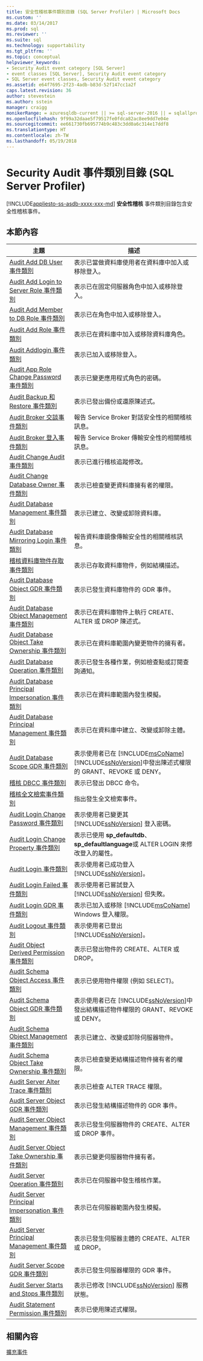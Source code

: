 ```yaml
---
title: 安全性稽核事件類別目錄 (SQL Server Profiler) | Microsoft Docs
ms.custom: ''
ms.date: 03/14/2017
ms.prod: sql
ms.reviewer: ''
ms.suite: sql
ms.technology: supportability
ms.tgt_pltfrm: ''
ms.topic: conceptual
helpviewer_keywords:
- Security Audit event category [SQL Server]
- event classes [SQL Server], Security Audit event category
- SQL Server event classes, Security Audit event category
ms.assetid: e64f7695-2f23-4adb-b83d-52f147cc1a2f
caps.latest.revision: 36
author: stevestein
ms.author: sstein
manager: craigg
monikerRange: = azuresqldb-current || >= sql-server-2016 || = sqlallproducts-allversions
ms.openlocfilehash: 9f99a32daae5f79517fe0fdca82ac8ee9dd7e04e
ms.sourcegitcommit: ee661730fb695774b9c483c3dd0a6c314e17ddf8
ms.translationtype: HT
ms.contentlocale: zh-TW
ms.lasthandoff: 05/19/2018
---
```

# <a name="security-audit-event-category-sql-server-profiler"></a>Security Audit 事件類別目錄 (SQL Server Profiler)
[!INCLUDE[appliesto-ss-asdb-xxxx-xxx-md](../../includes/appliesto-ss-asdb-xxxx-xxx-md.md)]
  **安全性稽核** 事件類別目錄包含安全性稽核事件。  
  
## <a name="in-this-section"></a>本節內容  
  
|主題|描述|  
|-----------|-----------------|  
|[Audit Add DB User 事件類別](../../relational-databases/event-classes/audit-add-db-user-event-class.md)|表示已當做資料庫使用者在資料庫中加入或移除登入。|  
|[Audit Add Login to Server Role 事件類別](../../relational-databases/event-classes/audit-add-login-to-server-role-event-class.md)|表示已在固定伺服器角色中加入或移除登入。|  
|[Audit Add Member to DB Role 事件類別](../../relational-databases/event-classes/audit-add-member-to-db-role-event-class.md)|表示已在角色中加入或移除登入。|  
|[Audit Add Role 事件類別](../../relational-databases/event-classes/audit-add-role-event-class.md)|表示已在資料庫中加入或移除資料庫角色。|  
|[Audit Addlogin 事件類別](../../relational-databases/event-classes/audit-addlogin-event-class.md)|表示已加入或移除登入。|  
|[Audit App Role Change Password 事件類別](../../relational-databases/event-classes/audit-app-role-change-password-event-class.md)|表示已變更應用程式角色的密碼。|  
|[Audit Backup 和 Restore 事件類別](../../relational-databases/event-classes/audit-backup-and-restore-event-class.md)|表示已發出備份或還原陳述式。|  
|[Audit Broker 交談事件類別](../../relational-databases/event-classes/audit-broker-conversation-event-class.md)|報告 Service Broker 對話安全性的相關稽核訊息。|  
|[Audit Broker 登入事件類別](../../relational-databases/event-classes/audit-broker-login-event-class.md)|報告 Service Broker 傳輸安全性的相關稽核訊息。|  
|[Audit Change Audit 事件類別](../../relational-databases/event-classes/audit-change-audit-event-class.md)|表示已進行稽核追蹤修改。|  
|[Audit Change Database Owner 事件類別](../../relational-databases/event-classes/audit-change-database-owner-event-class.md)|表示已檢查變更資料庫擁有者的權限。|  
|[Audit Database Management 事件類別](../../relational-databases/event-classes/audit-database-management-event-class.md)|表示已建立、改變或卸除資料庫。|  
|[Audit Database Mirroring Login 事件類別](../../relational-databases/event-classes/audit-database-mirroring-login-event-class.md)|報告資料庫鏡像傳輸安全性的相關稽核訊息。|  
|[稽核資料庫物件存取事件類別](../../relational-databases/event-classes/audit-database-object-access-event-class.md)|表示已存取資料庫物件，例如結構描述。|  
|[Audit Database Object GDR 事件類別](../../relational-databases/event-classes/audit-database-object-gdr-event-class.md)|表示已發生資料庫物件的 GDR 事件。|  
|[Audit Database Object Management 事件類別](../../relational-databases/event-classes/audit-database-object-management-event-class.md)|表示已在資料庫物件上執行 CREATE、ALTER 或 DROP 陳述式。|  
|[Audit Database Object Take Ownership 事件類別](../../relational-databases/event-classes/audit-database-object-take-ownership-event-class.md)|表示已在資料庫範圍內變更物件的擁有者。|  
|[Audit Database Operation 事件類別](../../relational-databases/event-classes/audit-database-operation-event-class.md)|表示已發生各種作業，例如檢查點或訂閱查詢通知。|  
|[Audit Database Principal Impersonation 事件類別](../../relational-databases/event-classes/audit-database-principal-impersonation-event-class.md)|表示已在資料庫範圍內發生模擬。|  
|[Audit Database Principal Management 事件類別](../../relational-databases/event-classes/audit-database-principal-management-event-class.md)|表示已在資料庫中建立、改變或卸除主體。|  
|[Audit Database Scope GDR 事件類別](../../relational-databases/event-classes/audit-database-scope-gdr-event-class.md)|表示使用者已在 [!INCLUDE[msCoName](../../includes/msconame-md.md)] [!INCLUDE[ssNoVersion](../../includes/ssnoversion-md.md)]中發出陳述式權限的 GRANT、REVOKE 或 DENY。|  
|[稽核 DBCC 事件類別](../../relational-databases/event-classes/audit-dbcc-event-class.md)|表示已發出 DBCC 命令。|  
|[稽核全文檢索事件類別](../../relational-databases/event-classes/audit-fulltext-event-class.md)|指出發生全文檢索事件。|  
|[Audit Login Change Password 事件類別](../../relational-databases/event-classes/audit-login-change-password-event-class.md)|表示使用者已變更其 [!INCLUDE[ssNoVersion](../../includes/ssnoversion-md.md)] 登入密碼。|  
|[Audit Login Change Property 事件類別](../../relational-databases/event-classes/audit-login-change-property-event-class.md)|表示已使用 **sp_defaultdb**、 **sp_defaultlanguage**或 ALTER LOGIN 來修改登入的屬性。|  
|[Audit Login 事件類別](../../relational-databases/event-classes/audit-login-event-class.md)|表示使用者已成功登入 [!INCLUDE[ssNoVersion](../../includes/ssnoversion-md.md)]。|  
|[Audit Login Failed 事件類別](../../relational-databases/event-classes/audit-login-failed-event-class.md)|表示使用者已嘗試登入 [!INCLUDE[ssNoVersion](../../includes/ssnoversion-md.md)] 但失敗。|  
|[Audit Login GDR 事件類別](../../relational-databases/event-classes/audit-login-gdr-event-class.md)|表示已加入或移除 [!INCLUDE[msCoName](../../includes/msconame-md.md)] Windows 登入權限。|  
|[Audit Logout 事件類別](../../relational-databases/event-classes/audit-logout-event-class.md)|表示使用者已登出 [!INCLUDE[ssNoVersion](../../includes/ssnoversion-md.md)]。|  
|[Audit Object Derived Permission 事件類別](../../relational-databases/event-classes/audit-object-derived-permission-event-class.md)|表示已發出物件的 CREATE、ALTER 或 DROP。|  
|[Audit Schema Object Access 事件類別](../../relational-databases/event-classes/audit-schema-object-access-event-class.md)|表示已使用物件權限 (例如 SELECT)。|  
|[Audit Schema Object GDR 事件類別](../../relational-databases/event-classes/audit-schema-object-gdr-event-class.md)|表示使用者已在 [!INCLUDE[ssNoVersion](../../includes/ssnoversion-md.md)]中發出結構描述物件權限的 GRANT、REVOKE 或 DENY。|  
|[Audit Schema Object Management 事件類別](../../relational-databases/event-classes/audit-schema-object-management-event-class.md)|表示已建立、改變或卸除伺服器物件。|  
|[Audit Schema Object Take Ownership 事件類別](../../relational-databases/event-classes/audit-schema-object-take-ownership-event-class.md)|表示已檢查變更結構描述物件擁有者的權限。|  
|[Audit Server Alter Trace 事件類別](../../relational-databases/event-classes/audit-server-alter-trace-event-class.md)|表示已檢查 ALTER TRACE 權限。|  
|[Audit Server Object GDR 事件類別](../../relational-databases/event-classes/audit-server-object-gdr-event-class.md)|表示已發生結構描述物件的 GDR 事件。|  
|[Audit Server Object Management 事件類別](../../relational-databases/event-classes/audit-server-object-management-event-class.md)|表示已發生伺服器物件的 CREATE、ALTER 或 DROP 事件。|  
|[Audit Server Object Take Ownership 事件類別](../../relational-databases/event-classes/audit-server-object-take-ownership-event-class.md)|表示已變更伺服器物件擁有者。|  
|[Audit Server Operation 事件類別](../../relational-databases/event-classes/audit-server-operation-event-class.md)|表示已在伺服器中發生稽核作業。|  
|[Audit Server Principal Impersonation 事件類別](../../relational-databases/event-classes/audit-server-principal-impersonation-event-class.md)|表示已在伺服器範圍內發生模擬。|  
|[Audit Server Principal Management 事件類別](../../relational-databases/event-classes/audit-server-principal-management-event-class.md)|表示已發生伺服器主體的 CREATE、ALTER 或 DROP。|  
|[Audit Server Scope GDR 事件類別](../../relational-databases/event-classes/audit-server-scope-gdr-event-class.md)|表示已發生伺服器權限的 GDR 事件。|  
|[Audit Server Starts and Stops 事件類別](../../relational-databases/event-classes/audit-server-starts-and-stops-event-class.md)|表示已修改 [!INCLUDE[ssNoVersion](../../includes/ssnoversion-md.md)] 服務狀態。|  
|[Audit Statement Permission 事件類別](../../relational-databases/event-classes/audit-statement-permission-event-class.md)|表示已使用陳述式權限。|  
  
## <a name="related-content"></a>相關內容  
 [擴充事件](../../relational-databases/extended-events/extended-events.md)  
  
  
